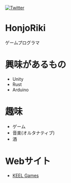 [![Twitter](https://img.shields.io/badge/twitter-Honjo_KEEL-blue)](https://twitter.com/honjo_KEEL)

# HonjoRiki
ゲームプログラマ  


# 興味があるもの
- Unity
- Rust
- Arduino

# 趣味 
- ゲーム
- 音楽(オルタナティブ)
- 酒

# Webサイト
- [KEEL Games](https://www.keelgames.net/)
